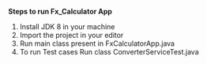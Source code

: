 **Steps to run Fx_Calculator App**

1. Install JDK 8 in your machine
2. Import the project in your editor
3. Run main class present in FxCalculatorApp.java
4. To run Test cases Run class ConverterServiceTest.java